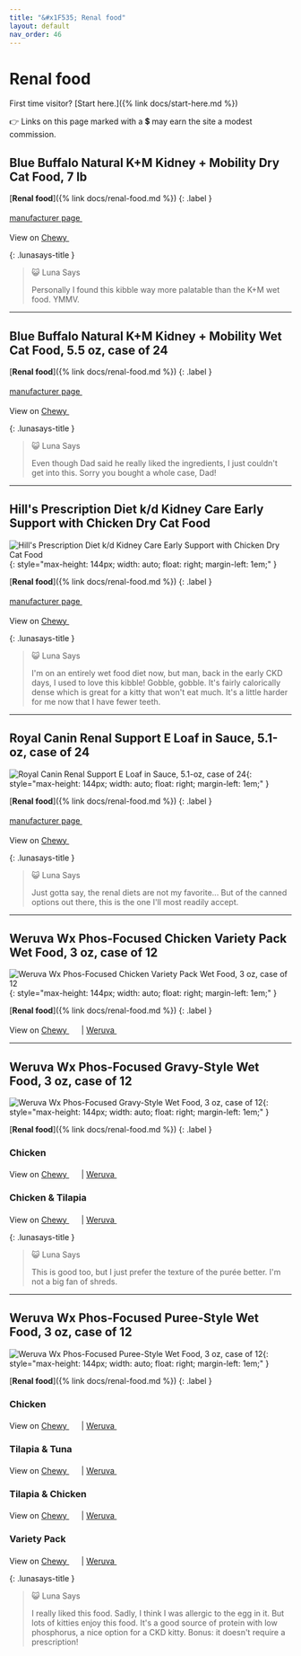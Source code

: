 ```yaml
---
title: "&#x1F535; Renal food"
layout: default
nav_order: 46
---
```


# Renal food

First time visitor? [Start here.]({% link docs/start-here.md %})

&#x1F449; Links on this page marked with a &#x1f4b2; may earn the site a modest commission.



## Blue Buffalo Natural K+M Kidney + Mobility Dry Cat Food, 7 lb

[**Renal food**]({% link docs/renal-food.md %})
{: .label }

 <a href="https://bluebuffalo.com/dry-cat-food/blue-natural-veterinary-diet/kidney-mobility/" class="external" target="_blank">manufacturer page&nbsp;<svg width="18" height="18" viewBox="0 0 24 24"><use xlink:href="#svg-external-link"></use></svg></a>

View on <a href="https://www.chewy.com/dp/174510" class="external" target="_blank">Chewy&nbsp;<svg width="18" height="18" viewBox="0 0 24 24"><use xlink:href="#svg-external-link"></use></svg></a>

{: .lunasays-title }
> &#x1F63A; Luna Says
>
> Personally I found this kibble way more palatable than the K+M wet food. YMMV.

* * *



## Blue Buffalo Natural K+M Kidney + Mobility Wet Cat Food, 5.5 oz, case of 24

[**Renal food**]({% link docs/renal-food.md %})
{: .label }

 <a href="https://bluebuffalo.com/wet-cat-food/natural-veterinary-diet/kidney-mobility/" class="external" target="_blank">manufacturer page&nbsp;<svg width="18" height="18" viewBox="0 0 24 24"><use xlink:href="#svg-external-link"></use></svg></a>

View on <a href="https://www.chewy.com/dp/174518" class="external" target="_blank">Chewy&nbsp;<svg width="18" height="18" viewBox="0 0 24 24"><use xlink:href="#svg-external-link"></use></svg></a>

{: .lunasays-title }
> &#x1F63A; Luna Says
>
> Even though Dad said he really liked the ingredients, I just couldn't get into this. Sorry you bought a whole case, Dad!

* * *



## Hill's Prescription Diet k/d Kidney Care Early Support with Chicken Dry Cat Food

![Hill's Prescription Diet k/d Kidney Care Early Support with Chicken Dry Cat Food](https://pxmshare.colgatepalmolive.com/PNG_500/d1zDNXDBD-FGe1S5gqQo5.png){: style="max-height: 144px; width: auto; float: right; margin-left: 1em;" }

[**Renal food**]({% link docs/renal-food.md %})
{: .label }

 <a href="https://www.hillspet.com/cat-food/pd-kd-early-support-feline-chicken-dry" class="external" target="_blank">manufacturer page&nbsp;<svg width="18" height="18" viewBox="0 0 24 24"><use xlink:href="#svg-external-link"></use></svg></a>

View on <a href="https://www.chewy.com/dp/175305" class="external" target="_blank">Chewy&nbsp;<svg width="18" height="18" viewBox="0 0 24 24"><use xlink:href="#svg-external-link"></use></svg></a>

{: .lunasays-title }
> &#x1F63A; Luna Says
>
> I'm on an entirely wet food diet now, but man, back in the early CKD days, I used to love this kibble! Gobble, gobble. It's fairly calorically dense which is great for a kitty that won't eat much. It's a little harder for me now that I have fewer teeth.

* * *



## Royal Canin Renal Support E Loaf in Sauce, 5.1-oz, case of 24

![Royal Canin Renal Support E Loaf in Sauce, 5.1-oz, case of 24](https://cdn.royalcanin-weshare-online.io/Bz82vYcBRYZmsWpc2fhh/v17/center-front-hero-image-4168-030111948236-cat-01-jpg?w=640&auto=compress){: style="max-height: 144px; width: auto; float: right; margin-left: 1em;" }

[**Renal food**]({% link docs/renal-food.md %})
{: .label }

 <a href="https://www.royalcanin.com/us/cats/products/vet-products/renal-support-e-loaf-in-sauce-4168" class="external" target="_blank">manufacturer page&nbsp;<svg width="18" height="18" viewBox="0 0 24 24"><use xlink:href="#svg-external-link"></use></svg></a>

View on <a href="https://www.chewy.com/dp/297392" class="external" target="_blank">Chewy&nbsp;<svg width="18" height="18" viewBox="0 0 24 24"><use xlink:href="#svg-external-link"></use></svg></a>

{: .lunasays-title }
> &#x1F63A; Luna Says
>
> Just gotta say, the renal diets are not my favorite... But of the canned options out there, this is the one I'll most readily accept.

* * *



## Weruva Wx Phos-Focused Chicken Variety Pack Wet Food, 3 oz, case of 12

![Weruva Wx Phos-Focused Chicken Variety Pack Wet Food, 3 oz, case of 12](https://www.weruva.com/cdn/shop/products/810028243538_WX-CAN-CHX-FORMULAS_VP_3OZ_2300X2300_V1R1_1.jpg?width=1214){: style="max-height: 144px; width: auto; float: right; margin-left: 1em;" }

[**Renal food**]({% link docs/renal-food.md %})
{: .label }

View on <a href="https://www.chewy.com/dp/578142" class="external" target="_blank">Chewy&nbsp;<svg width="18" height="18" viewBox="0 0 24 24"><use xlink:href="#svg-external-link"></use></svg></a> &#124; <a href="https://www.weruva.com/collections/wx-phos-focused/products/chicken-formulas-variety-pack-cat-can" class="external" target="_blank">Weruva&nbsp;<svg width="18" height="18" viewBox="0 0 24 24"><use xlink:href="#svg-external-link"></use></svg></a>

* * *



## Weruva Wx Phos-Focused Gravy-Style Wet Food, 3 oz, case of 12

![Weruva Wx Phos-Focused Gravy-Style Wet Food, 3 oz, case of 12](https://www.weruva.com/cdn/shop/products/810028242678_WX-CAN-CHX-GRAVY_3OZ_2300X2300_V1R1_1.jpg?width=1214){: style="max-height: 144px; width: auto; float: right; margin-left: 1em;" }

[**Renal food**]({% link docs/renal-food.md %})
{: .label }

### Chicken

View on <a href="https://www.chewy.com/dp/578086" class="external" target="_blank">Chewy&nbsp;<svg width="18" height="18" viewBox="0 0 24 24"><use xlink:href="#svg-external-link"></use></svg></a> &#124; <a href="https://www.weruva.com/collections/wx-phos-focused/products/chicken-formula-in-gravy-cat-can" class="external" target="_blank">Weruva&nbsp;<svg width="18" height="18" viewBox="0 0 24 24"><use xlink:href="#svg-external-link"></use></svg></a>

### Chicken & Tilapia

View on <a href="https://www.chewy.com/dp/578102" class="external" target="_blank">Chewy&nbsp;<svg width="18" height="18" viewBox="0 0 24 24"><use xlink:href="#svg-external-link"></use></svg></a> &#124; <a href="https://www.weruva.com/collections/wx-phos-focused/products/chicken-and-tilapia-formula-in-gravy-cat-can" class="external" target="_blank">Weruva&nbsp;<svg width="18" height="18" viewBox="0 0 24 24"><use xlink:href="#svg-external-link"></use></svg></a>

{: .lunasays-title }
> &#x1F63A; Luna Says
>
> This is good too, but I just prefer the texture of the purée better. I'm not a big fan of shreds.

* * *



## Weruva Wx Phos-Focused Puree-Style Wet Food, 3 oz, case of 12

![Weruva Wx Phos-Focused Puree-Style Wet Food, 3 oz, case of 12](https://www.weruva.com/cdn/shop/products/810028242647_WX-CAN-CHX-PUREE_3OZ_2300X2300_V1R15_1.jpg?width=1214){: style="max-height: 144px; width: auto; float: right; margin-left: 1em;" }

[**Renal food**]({% link docs/renal-food.md %})
{: .label }

### Chicken

View on <a href="https://www.chewy.com/dp/578046" class="external" target="_blank">Chewy&nbsp;<svg width="18" height="18" viewBox="0 0 24 24"><use xlink:href="#svg-external-link"></use></svg></a> &#124; <a href="https://www.weruva.com/collections/wx-phos-focused/products/chicken-formula-in-a-hydrating-puree-cat-can" class="external" target="_blank">Weruva&nbsp;<svg width="18" height="18" viewBox="0 0 24 24"><use xlink:href="#svg-external-link"></use></svg></a>

### Tilapia & Tuna

View on <a href="https://www.chewy.com/dp/578062" class="external" target="_blank">Chewy&nbsp;<svg width="18" height="18" viewBox="0 0 24 24"><use xlink:href="#svg-external-link"></use></svg></a> &#124; <a href="https://www.weruva.com/collections/wx-phos-focused/products/tilapia-and-tuna-formula-in-a-hydrating-puree-cat-can" class="external" target="_blank">Weruva&nbsp;<svg width="18" height="18" viewBox="0 0 24 24"><use xlink:href="#svg-external-link"></use></svg></a>

### Tilapia & Chicken

View on <a href="https://www.chewy.com/dp/578070" class="external" target="_blank">Chewy&nbsp;<svg width="18" height="18" viewBox="0 0 24 24"><use xlink:href="#svg-external-link"></use></svg></a> &#124; <a href="https://www.weruva.com/collections/wx-phos-focused/products/tilapia-and-chicken-formula-in-a-hydrating-puree-cat-can" class="external" target="_blank">Weruva&nbsp;<svg width="18" height="18" viewBox="0 0 24 24"><use xlink:href="#svg-external-link"></use></svg></a>

### Variety Pack

View on <a href="https://www.chewy.com/dp/578126" class="external" target="_blank">Chewy&nbsp;<svg width="18" height="18" viewBox="0 0 24 24"><use xlink:href="#svg-external-link"></use></svg></a> &#124; <a href="https://www.weruva.com/collections/wx-phos-focused/products/pate-formulas-variety-pack-cat-can" class="external" target="_blank">Weruva&nbsp;<svg width="18" height="18" viewBox="0 0 24 24"><use xlink:href="#svg-external-link"></use></svg></a>

{: .lunasays-title }
> &#x1F63A; Luna Says
>
> I really liked this food. Sadly, I think I was allergic to the egg in it. But lots of kitties enjoy this food. It's a good source of protein with low phosphorus, a nice option for a CKD kitty. Bonus: it doesn't require a prescription!

<!-- Updated 2024-10-31 18:18:22.247739Z -->
